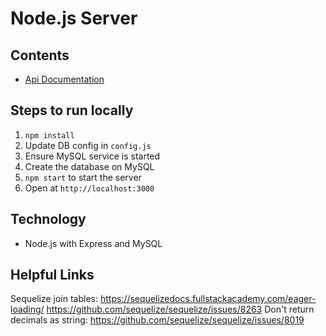 # Node.js Server

## Contents
- [Api Documentation](_Docs/api-doc.md)

## Steps to run locally
1. `npm install`
2. Update DB config in `config.js`
3. Ensure MySQL service is started
4. Create the database on MySQL
5. `npm start` to start the server
6. Open at `http://localhost:3000`

## Technology
- Node.js with Express and MySQL

## Helpful Links
Sequelize join tables: https://sequelizedocs.fullstackacademy.com/eager-loading/
https://github.com/sequelize/sequelize/issues/8263
Don't return decimals as string: https://github.com/sequelize/sequelize/issues/8019
